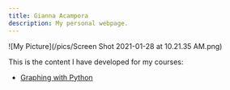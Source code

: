 ```yaml
---
title: Gianna Acampora
description: My personal webpage.
---
```

![My Picture](/pics/Screen Shot 2021-01-28 at 10.21.35 AM.png)

This is the content I have developed for my courses:
- [Graphing with Python](/graphing/index.md)
